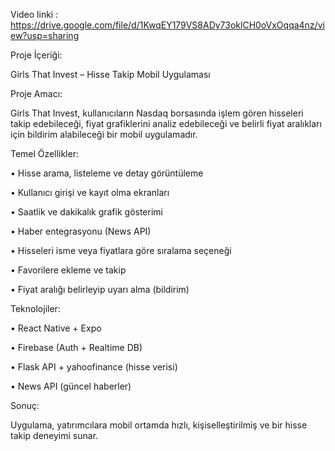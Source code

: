
Video linki : https://drive.google.com/file/d/1KwqEY179VS8ADy73oklCH0oVxOqqa4nz/view?usp=sharing

Proje İçeriği:

Girls That Invest – Hisse Takip Mobil Uygulaması

Proje Amacı:

Girls That Invest, kullanıcıların Nasdaq borsasında işlem gören hisseleri takip edebileceği, fiyat grafiklerini analiz edebileceği ve belirli fiyat aralıkları için bildirim alabileceği bir mobil uygulamadır.

Temel Özellikler:

•	Hisse arama, listeleme ve detay görüntüleme

•	Kullanıcı girişi ve kayıt olma ekranları

•	Saatlik ve dakikalık grafik gösterimi

•	Haber entegrasyonu (News API)

•	Hisseleri isme veya fiyatlara göre sıralama seçeneği

•	Favorilere ekleme ve takip

•	Fiyat aralığı belirleyip uyarı alma (bildirim)

Teknolojiler:

•	React Native + Expo

•	Firebase (Auth + Realtime DB)

•	Flask API + yahoofinance (hisse verisi)

•	News API (güncel haberler)

Sonuç:

Uygulama, yatırımcılara mobil ortamda hızlı, kişiselleştirilmiş ve bir hisse takip deneyimi sunar.
